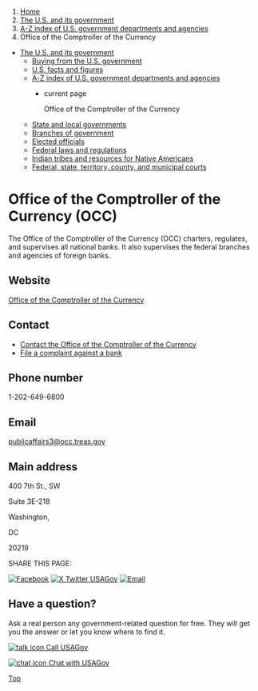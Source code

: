 1. [Home](/)
2. [The U.S. and its government](/about-the-us)
3. [A-Z index of U.S. government departments and agencies](/agency-index)
4. Office of the Comptroller of the Currency

* [The U.S. and its government](/about-the-us)
  + [Buying from the U.S. government](/buy-from-government)
  + [U.S. facts and figures](/facts-figures)
  + [A-Z index of U.S. government departments and agencies](/agency-index)
    - current page

      Office of the Comptroller of the Currency
  + [State and local governments](/state-local-governments)
  + [Branches of government](/branches-of-government)
  + [Elected officials](/elected-officials)
  + [Federal laws and regulations](/laws-and-regulations)
  + [Indian tribes and resources for Native Americans](/tribes)
  + [Federal, state, territory, county, and municipal courts](/courts)

Office of the Comptroller of the Currency
(OCC)
===============================================

The Office of the Comptroller of the Currency (OCC) charters, regulates, and supervises all national banks. It also supervises the federal branches and agencies of foreign banks.

Website
-------

[Office of the Comptroller of the Currency](http://www.occ.gov/)

Contact
-------

* [Contact the Office of the Comptroller of the Currency](http://www.occ.gov/about/contact-us/general-correspondence/index-contact-us.html)
* [File a complaint against a bank](http://www.helpwithmybank.gov/contact-us/contact-the-occ.html)

Phone number
------------

1-202-649-6800

Email
-----

[publicaffairs3@occ.treas.gov](mailto:publicaffairs3@occ.treas.gov)

Main address
------------

400 7th St., SW
  

Suite 3E-218
  

Washington,

DC

20219

SHARE THIS PAGE:

[![Facebook](/themes/custom/usagov/images/social-media-icons/Facebook_Icon.svg)](https://www.facebook.com/sharer/sharer.php?u=https://www.usa.gov/agencies/office-of-the-comptroller-of-the-currency&v=3)
[![X Twitter USAGov](/themes/custom/usagov/images/social-media-icons/X_Twitter_Icon.svg?version=2)](https://twitter.com/intent/tweet?source=webclient&text=https://www.usa.gov/agencies/office-of-the-comptroller-of-the-currency)
[![Email](/themes/custom/usagov/images/social-media-icons/Email_Icon.svg?version=2)](mailto:?subject=https://www.usa.gov/agencies/office-of-the-comptroller-of-the-currency)

Have a question?
----------------

Ask a real person any government-related question for free. They will get you the answer or let you know where to find it.

[![talk icon](/themes/custom/usagov/images/ICONS_talk.png)
Call USAGov](/phone)

[![chat icon](/themes/custom/usagov/images/ICONS_chat.png)
Chat with USAGov](/chat)

[Top](#main-content)
